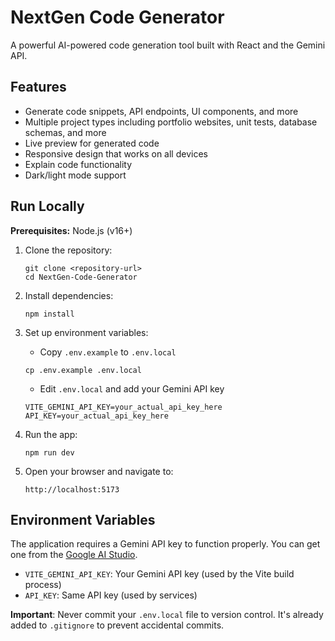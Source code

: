 # NextGen Code Generator

A powerful AI-powered code generation tool built with React and the Gemini API.

## Features

- Generate code snippets, API endpoints, UI components, and more
- Multiple project types including portfolio websites, unit tests, database schemas, and more
- Live preview for generated code
- Responsive design that works on all devices
- Explain code functionality
- Dark/light mode support

## Run Locally

**Prerequisites:** Node.js (v16+)

1. Clone the repository:
   ```
   git clone <repository-url>
   cd NextGen-Code-Generator
   ```

2. Install dependencies:
   ```
   npm install
   ```

3. Set up environment variables:
   - Copy `.env.example` to `.env.local`
   ```
   cp .env.example .env.local
   ```
   - Edit `.env.local` and add your Gemini API key
   ```
   VITE_GEMINI_API_KEY=your_actual_api_key_here
   API_KEY=your_actual_api_key_here
   ```

4. Run the app:
   ```
   npm run dev
   ```

5. Open your browser and navigate to:
   ```
   http://localhost:5173
   ```

## Environment Variables

The application requires a Gemini API key to function properly. You can get one from the [Google AI Studio](https://ai.google.dev/).

- `VITE_GEMINI_API_KEY`: Your Gemini API key (used by the Vite build process)
- `API_KEY`: Same API key (used by services)

**Important**: Never commit your `.env.local` file to version control. It's already added to `.gitignore` to prevent accidental commits.
